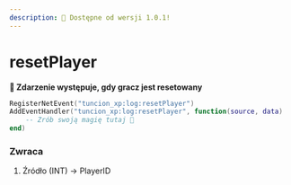 ```yaml
---
description: 🔧 Dostępne od wersji 1.0.1!
---
```


# resetPlayer

**📢 Zdarzenie występuje, gdy gracz jest resetowany**

```lua
RegisterNetEvent("tuncion_xp:log:resetPlayer")
AddEventHandler("tuncion_xp:log:resetPlayer", function(source, data)
    -- Zrób swoją magię tutaj 💫
end)
```

### Zwraca

1. Źródło <span className="color-blue">(INT)</span> <span className="color-orange">-> PlayerID</span>